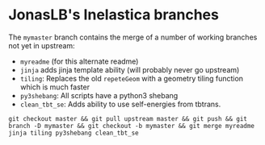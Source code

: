 # JonasLB's Inelastica branches

The `mymaster` branch contains the merge of a number of working branches not yet in upstream:

- `myreadme` (for this alternate readme)
- `jinja` adds jinja template ability (will probably never go upstream)
- `tiling`: Replaces the old `repeteGeom` with a geometry tiling function which is much faster
- `py3shebang`: All scripts have a python3 shebang
- `clean_tbt_se`: Adds ability to use self-energies from tbtrans.

`git checkout master && git pull upstream master && git push && git branch -D mymaster && git checkout -b mymaster && git merge myreadme jinja tiling py3shebang clean_tbt_se`
